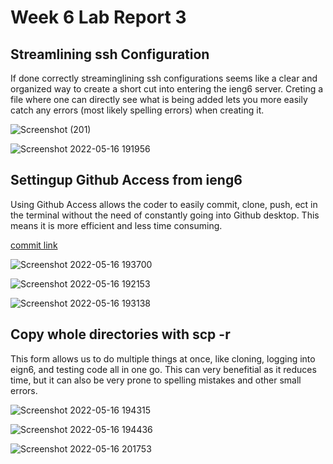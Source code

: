 <h1>Week 6 Lab Report 3</h1>
<h2>Streamlining ssh Configuration </h2>
<p>If done correctly streaminglining ssh configurations seems like a clear and organized way to create a short cut
 into entering the ieng6 server. Creting a file where one can directly see what is being added lets you more easily catch any errors (most likely spelling errors)
 when creating it. 
</p>

![Screenshot (201)](https://user-images.githubusercontent.com/103283819/168708928-bb110883-df1d-4c43-bd2b-0ad77723ac0d.png)

![Screenshot 2022-05-16 191956](https://user-images.githubusercontent.com/103283819/168715175-56640f0c-4cbb-4f42-8531-9776013da708.png)

<h2>Settingup Github Access from ieng6 </h2>
<p>Using Github Access allows the coder to easily commit, clone, push, ect in the terminal without the need of constantly going into Github 
 desktop. This means it is more efficient and less time consuming.</p>
 
 
[commit link](https://github.com/emaresmoreno/markdown-parser/commit/44ab4e07716e54ca190fa57dde21e6732fd2b0f6)

![Screenshot 2022-05-16 193700](https://user-images.githubusercontent.com/103283819/168717073-e8c1c6d2-2e0e-4ec1-afe1-29eae0acc0a5.png)

![Screenshot 2022-05-16 192153](https://user-images.githubusercontent.com/103283819/168715405-d50fdf2f-a8f5-47a1-8f95-992f8e2da8fc.png)

![Screenshot 2022-05-16 193138](https://user-images.githubusercontent.com/103283819/168716400-22b42b13-7f84-43cd-81ba-ededc588bc5e.png)

<h2>Copy whole directories with scp -r</h2>
<p> This form allows us to do multiple things at once, like cloning, logging into eign6, and testing code all in one go. This can very benefitial as it
 reduces time, but it can also be very prone to spelling mistakes and other small errors.
 </p>

![Screenshot 2022-05-16 194315](https://user-images.githubusercontent.com/103283819/168717582-a88b3139-b0cb-44f2-9522-49dd5356f8c6.png)

![Screenshot 2022-05-16 194436](https://user-images.githubusercontent.com/103283819/168717730-d8455c36-a62f-4e91-bcf7-c50defa375c4.png)

![Screenshot 2022-05-16 201753](https://user-images.githubusercontent.com/103283819/168721515-b5395cb9-5e9b-4b8f-bc8f-a61f3161728f.png)



